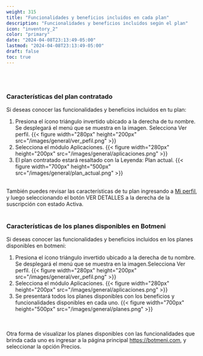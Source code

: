 ```yaml
---
weight: 315
title: "Funcionalidades y beneficios incluidos en cada plan"
description: "Funcionalidades y beneficios incluidos según el plan"
icon: "inventory_2"
color: "primary"
date: "2024-04-08T23:13:49-05:00"
lastmod: "2024-04-08T23:13:49-05:00"
draft: false
toc: true
---
```

<br></br>
### Características del plan contratado

Si deseas conocer las funcionalidades y beneficios incluidos en tu plan:
1. Presiona el ícono triángulo invertido ubicado a la derecha de tu nombre. Se desplegará el menú que se muestra en la imagen. Selecciona Ver perfil.
{{< figure width="280px" height="200px" src="/images/general/ver_pefil.png" >}}
2. Selecciona el módulo Aplicaciones.
{{< figure width="280px" height="200px" src="/images/general/aplicaciones.png" >}}
3. El plan contratado estará resaltado con la Leyenda: Plan actual.
{{< figure width="700px" height="500px" src="/images/general/plan_actual.png" >}}
<br></br>

También puedes revisar las características de tu plan ingresando a [Mi perfil](../../administra_tu_cuenta/Tu_Perfil/Visualizar_tu_perfil.md), y luego seleccionando el botón VER DETALLES a la derecha de la suscripción con estado Activa.
<br></br>

### Características de los planes disponibles en Botmeni

Si deseas conocer las funcionalidades y beneficios incluidos en los planes disponibles en botmeni:
1. Presiona el ícono triángulo invertido ubicado a la derecha de tu nombre. Se desplegará el menú que se muestra en la imagen.Selecciona Ver perfil.
{{< figure width="280px" height="200px" src="/images/general/ver_pefil.png" >}}
2. Selecciona el módulo Aplicaciones.
{{< figure width="280px" height="200px" src="/images/general/aplicaciones.png" >}}
3. Se presentará todos los planes disponibles con los beneficios y funcionalidades disponibles en cada uno.
{{< figure width="700px" height="500px" src="/images/general/planes.png" >}}


<br></br>
Otra forma de visualizar los planes disponibles con las funcionalidades que brinda cada uno es ingresar a la página principal <https://botmeni.com>, y seleccionar la opción Precios.
<br></br>